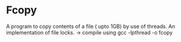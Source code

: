# Fcopy
A program to copy contents of a file ( upto 1GB) by use of threads. An implementation of file locks.
-> compile using
gcc -lpthread -o fcopy
